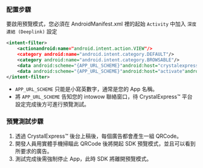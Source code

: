 ### 配置步驟
要啟用預覽模式，您必須在 AndroidManifest.xml 裡的起始 `Activity` 中加入 `深度連結 (Deeplink)` 設定

``` xml
<intent-filter>
    <actionandroid:name="android.intent.action.VIEW"/>
    <category android:name="android.intent.category.DEFAULT"/>
    <category android:name="android.intent.category.BROWSABLE"/>
    <data android:scheme="{APP_URL_SCHEME}"android:host="crystalexpress"/>
    <data android:scheme="{APP_URL_SCHEME}"android:host="activate"android:pathPattern=".*"/>
</intent-filter>
```

- `APP_URL_SCHEME` 只能是小寫英數字，通常是您的 App 名稱。
- 將 `APP_URL_SCHEME` 告知您的 intowow 聯絡窗口，待 CrystalExpress&trade; 平台設定完成後方可進行預覽測試。

### 預覽測試步驟
1. 透過 CrystalExpress™ 後台上稿後，每個廣告都會產生一組 QRCode。
2. 開發人員用實體手機掃瞄此 QRCode 後將開起 SDK 預覽模式，並且可以看到所要求的廣告。
3. 測試完成後需強制停止 App，此時 SDK 將離開預覽模式。
